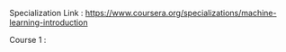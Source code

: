 Specialization Link : https://www.coursera.org/specializations/machine-learning-introduction

Course 1 : 